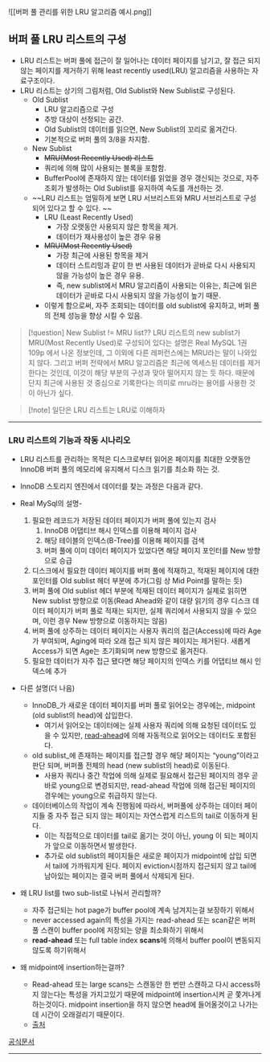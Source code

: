 ![[버퍼 풀 관리를 위한 LRU 알고리즘 예시.png]]

 ## 버퍼 풀 LRU 리스트의 구성
 - LRU 리스트는 버퍼 풀에 접근이 잘 일어나는 데이터 페이지를 남기고, 잘 접근 되지 않는 페이지를 제거하기 위해 least recently used(LRU) 알고리즘을 사용하는 자료구조이다.
 - LRU 리스트는 상기의 그림처럼, Old Sublist와 New Sublist로 구성된다.
	 - Old Sublist
		 - LRU 알고리즘으로 구성
		 - 추방 대상이 선정되는 공간. 
		 - Old Sublist의 데이터를 읽으면, New Sublist의 꼬리로 옮겨간다.
		 - 기본적으로 버퍼 풀의 3/8을 차지함. 
	 - New Sublist
		 - ~~MRU(Most Recently Used) 리스트~~
		 - 쿼리에 의해 많이 사용되는 블록을 포함함.
		 - BufferPool에 존재하지 않는 데이터를 읽었을 경우 갱신되는 것으로, 자주 조회가 발생하는 Old Sublist를 유지하여 속도를 개선하는 것. 
	- ~~LRU 리스트는 엄밀하게 보면 LRU 서브리스트와 MRU 서브리스트로 구성되어 있다고 할 수 있다. ~~
		- LRU (Least Recently Used) 
			- 가장 오랫동안 사용되지 않은 항목을 제거.
			- 데이터가 재사용성이 높은 경우 유용
		- ~~MRU(Most Recently Used)~~
			- 가장 최근에 사용된 항목을 제거
			- 데이터 스트리밍과 같이 한 번 사용된 데이터가 곧바로 다시 사용되지 않을 가능성이 높은 경우 유용.
			- 즉, new sublist에서 MRU 알고리즘이 사용되는 이유는, 최근에 읽은 데이터가 곧바로 다시 사용되지 않을 가능성이 높기 때문.
		- 이렇게 함으로써, 자주 조회되는 데이터를 old sublist에 유지하고, 버퍼 풀의 전체 성능을 향상 시킬 수 있음.

> [!question] New Sublist != MRU list??
> LRU 리스트의 new sublist가 MRU(Most Recently Used)로 구성되어 있다는 설명은 Real MySQL 1권 109p 에서 나온 정보인데, 그 이외에 다른 레퍼런스에는 MRU라는 말이 나와있지 않다. 그리고 버퍼 전략에서 MRU 알고리즘은 최근에 엑세스된 데이터를 제거한다는 것인데, 이것이 해당 부분의 구성과 맞아 떨어지지 않는 듯 하다. 
> 때문에 단지 최근에 사용된 것 중심으로 기록한다는 의미로 mru라는 용어를 사용한 것이 아닌가 싶다.  

>[!note] 일단은 LRU 리스트는 LRU로 이해하자

---
 ### LRU 리스트의 기능과 작동 시나리오
 - LRU 리스트를 관리하는 목적은 디스크로부터 읽어온 페이지를 최대한 오랫동안 InnoDB 버퍼 풀의 메모리에 유지해서 디스크 읽기를 최소화 하는 것. 
 - InnoDB 스토리지 엔진에서 데이터를 찾는 과정은 다음과 같다. 
 - Real MySql의 설명-
	 1. 필요한 레코드가 저장된 데이터 페이지가 버퍼 풀에 있는지 검사
		 1. InnoDB 어댑티브 해시 인덱스를 이용해 페이지 검사
		 2. 해당 테이블의 인덱스(B-Tree)를 이용해 페이지를 검색
		 3. 버퍼 풀에 이미 데이터 페이지가 있었다면 해당 페이지 포인터를 New 방향으로 승급
	 2. 디스크에서 필요한 데이터 페이지를 버퍼 풀에 적재하고, 적재된 페이지에 대한 포인터를 Old sublist 헤더 부분에 추가(그림 상 Mid Point를 말하는 듯)
	 3. 버퍼 풀에 Old sublist 헤더 부분에 적재된 데이터 페이지가 실제로 읽히면 New sublist 방향으로 이동(Read Ahead와 같이 대량 읽기의 경우 디스크 데이터 페이지가 버퍼 풀로 적재는 되지만, 실제 쿼리에서 사용되지 않을 수 있으며, 이런 경우 New 방향으로 이동하지는 않음)
	 4. 버퍼 풀에 상주하는 데이터 페이지는 사용자 쿼리의 접근(Access)에 따라 Age가 부여되며, Aging에 따라 오래 접근 되지 않은 페이지는 제거된다. 새롭게 Access가 되면 Age는 초기화되며 new 방향으로 옮겨진다.
	 5. 필요한 데이터가 자주 접근 됐다면 해당 페이지의 인덱스 키를 어댑티브 해시 인덱스에 추가 
 - 다른 설명(더 나음)
	 - InnoDB_가 새로운 데이터 페이지를 버퍼 풀로 읽어오는 경우에는, midpoint (old sublist의 head)에 삽입한다. 
		 - 여기서 읽어오는 데이터에는 실제 사용자 쿼리에 의해 요청된 데이터도 있을 수 있지만, [read-ahead](https://dev.mysql.com/doc/refman/8.0/en/glossary.html#glos_read_ahead)에 의해 자동적으로 읽어오는 데이터도 포함된다.
	- old sublist_에 존재하는 페이지를 접근할 경우 해당 페이지는 “young”이라고 판단 되며, 버퍼풀 전체의 head (new sublist의 head)로 이동된다. 
		- 사용자 쿼리나 중간 작업에 의해 실제로 필요해서 접근된 페이지의 경우 곧바로 young으로 변경되지만, read-ahead 작업에 의해 접근된 페이지의 경우에는 young으로 취급하지 않는다.
	- 데이터베이스의 작업이 계속 진행됨에 따라서, 버퍼풀에 상주하는 데이터 페이지들 중 자주 접근 되지 않는 페이지는 자연스럽게 리스트의 tail로 이동하게 된다. 
		- 이는 직접적으로 데이터를 tail로 옮기는 것이 아닌, young 이 되는 페이지가 앞으로 이동하면서 발생한다. 
		- 추가로 old sublist의 페이지들은 새로운 페이지가 midpoint에 삽입 되면서 tail에 가까워지게 된다. 페이지 eviction시점까지 접근되지 않고 tail에 남아있는 페이지는 결국 버퍼 풀에서 삭제되게 된다.

- 왜 LRU list를 two sub-list로 나눠서 관리할까?
	- 자주 접근되는 hot page가 buffer pool에 계속 남겨지는걸 보장하기 위해서
	- never accessed again의 특성을 가지는 read-ahead 또는 scan같은 버퍼 풀 스캔이 buffer pool에 저장되는 양을 최소화하기 위해서
	- **read-ahead** 또는 full table index **scans**에 의해서 buffer pool이 변동되지 않도록 하기위해서

- 왜 midpoint에 insertion하는걸까?
	- Read-ahead 또는 large scans는 스캔동안 한 번만 스캔하고 다시 access하지 않는다는 특성을 가지고있기 때문에 midpoint에 insertion시켜 곧 쫓겨나게 하는것이다. midpoint insertion을 하지 않으면 head에 들어올것이고 나가는데 시간이 오래걸리기 때문이다.
	- [출처](https://velog.io/@rhtaegus17/%EB%8D%B0%EC%9D%B4%ED%84%B0%EB%B2%A0%EC%9D%B4%EC%8A%A4-MySQL-TPC-C2)


[공식문서](https://dev.mysql.com/doc/refman/8.0/en/innodb-buffer-pool.html)

---